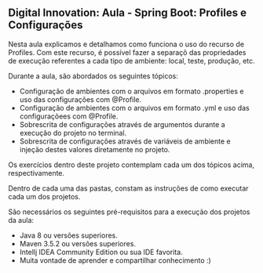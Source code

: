 <h2>Digital Innovation: Aula - Spring Boot: Profiles e Configurações</h2>


Nesta aula explicamos e detalhamos como funciona o uso do recurso de Profiles. Com este recurso, é possível fazer a separaçõ das propriedades de execução referentes a cada tipo de ambiente: local, teste, produção, etc.

Durante a aula, são abordados os seguintes tópicos:

* Configuração de ambientes com o arquivos em formato .properties e uso das configurações com @Profile.
* Configuração de ambientes com o arquivos em formato .yml e uso das configuraçõees com @Profile.
* Sobrescrita de configurações através de argumentos durante a execução do projeto no terminal.
* Sobrescrita de configurações através de variáveis de ambiente e injeção destes valores diretamente no projeto.

Os exercícios dentro deste projeto contemplam cada um dos tópicos acima, respectivamente.

Dentro de cada uma das pastas, constam as instruções de como executar cada um dos projetos.

São necessários os seguintes pré-requisitos para a execução dos projetos da aula:

* Java 8 ou versões superiores.
* Maven 3.5.2 ou versões superiores.
* Intellj IDEA Community Edition ou sua IDE favorita.
* Muita vontade de aprender e compartilhar conhecimento :)
